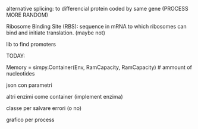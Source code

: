alternative splicing: to differencial protein coded by same gene (PROCESS MORE RANDOM)

Ribosome Binding Site (RBS): sequence in mRNA to which ribosomes can bind and initiate translation. (maybe not)

lib to find promoters

TODAY:

Memory = simpy.Container(Env, RamCapacity, RamCapacity) # ammount of nucleotides

json con parametri

altri enzimi come container (implement enzima)

classe per salvare errori (o no)

grafico per process